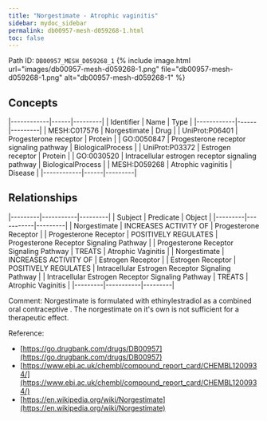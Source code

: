 ```yaml
---
title: "Norgestimate - Atrophic vaginitis"
sidebar: mydoc_sidebar
permalink: db00957-mesh-d059268-1.html
toc: false 
---
```



Path ID: `DB00957_MESH_D059268_1`
{% include image.html url="images/db00957-mesh-d059268-1.png" file="db00957-mesh-d059268-1.png" alt="db00957-mesh-d059268-1" %}

## Concepts

|------------|------|---------|
| Identifier | Name | Type    |
|------------|------|---------|
| MESH:C017576 | Norgestimate | Drug |
| UniProt:P06401 | Progesterone receptor | Protein |
| GO:0050847 | Progesterone receptor signaling pathway | BiologicalProcess |
| UniProt:P03372 | Estrogen receptor | Protein |
| GO:0030520 | Intracellular estrogen receptor signaling pathway | BiologicalProcess |
| MESH:D059268 | Atrophic vaginitis | Disease |
|------------|------|---------|

## Relationships

|---------|-----------|---------|
| Subject | Predicate | Object  |
|---------|-----------|---------|
| Norgestimate | INCREASES ACTIVITY OF | Progesterone Receptor |
| Progesterone Receptor | POSITIVELY REGULATES | Progesterone Receptor Signaling Pathway |
| Progesterone Receptor Signaling Pathway | TREATS | Atrophic Vaginitis |
| Norgestimate | INCREASES ACTIVITY OF | Estrogen Receptor |
| Estrogen Receptor | POSITIVELY REGULATES | Intracellular Estrogen Receptor Signaling Pathway |
| Intracellular Estrogen Receptor Signaling Pathway | TREATS | Atrophic Vaginitis |
|---------|-----------|---------|

Comment: Norgestimate is formulated with ethinylestradiol as a combined oral contraceptive . The norgestimate on it's own is not sufficient for a therapeutic effect.

Reference: 
  - [https://go.drugbank.com/drugs/DB00957](https://go.drugbank.com/drugs/DB00957)
  - [https://www.ebi.ac.uk/chembl/compound_report_card/CHEMBL1200934/](https://www.ebi.ac.uk/chembl/compound_report_card/CHEMBL1200934/)
  - [https://en.wikipedia.org/wiki/Norgestimate](https://en.wikipedia.org/wiki/Norgestimate)
